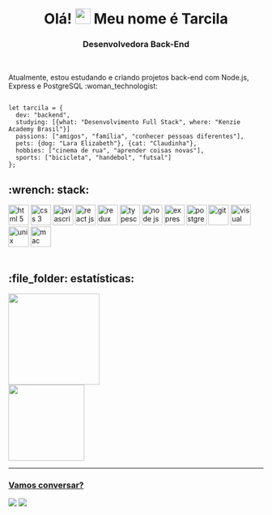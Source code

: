 <h1 align="center">Olá! <img src="https://github.com/kaueMarques/kaueMarques/blob/master/hi.gif" alt="wave" width="30" height="30" /> Meu nome é Tarcila</h1>
<h3 align="center"> Desenvolvedora Back-End</h3>
<br />
<p>
Atualmente, estou estudando e criando projetos back-end com Node.js, Express e PostgreSQL :woman_technologist:
</p>

```

let tarcila = {
  dev: "backend", 
  studying: [{what: "Desenvolvimento Full Stack", where: "Kenzie Academy Brasil"}] 
  passions: ["amigos", "família", "conhecer pessoas diferentes"],
  pets: {dog: "Lara Elizabeth"}, {cat: "Claudinha"},
  hobbies: ["cinema de rua", "aprender coisas novas"],
  sports: ["bicicleta", "handebol", "futsal"]
};

```

<h2>:wrench: stack:</h2>
<div>
<img src="https://cdn.jsdelivr.net/gh/devicons/devicon/icons/html5/html5-plain.svg" alt="html 5" width="40" height="40"/> <img src="https://cdn.jsdelivr.net/gh/devicons/devicon/icons/css3/css3-original.svg" alt="css 3" width="40" height="40"/> <img src="https://cdn.jsdelivr.net/gh/devicons/devicon/icons/javascript/javascript-plain.svg" alt="javascript" width="40" height="40"/> <img src="https://cdn.jsdelivr.net/gh/devicons/devicon/icons/react/react-original-wordmark.svg" alt="react js" width="40" height="40"/> <img src="https://cdn.jsdelivr.net/gh/devicons/devicon/icons/redux/redux-original.svg" alt="redux" width="40" height="40"/> <img src="https://cdn.jsdelivr.net/gh/devicons/devicon/icons/typescript/typescript-original.svg" alt="typescript" width="40" height="40"/> <img src="https://cdn.jsdelivr.net/gh/devicons/devicon/icons/nodejs/nodejs-plain-wordmark.svg" alt="node js" width="40" height="40"/> <img src="https://cdn.jsdelivr.net/gh/devicons/devicon/icons/express/express-original-wordmark.svg" alt="express js" width="40" height="40"/> <img src="https://cdn.jsdelivr.net/gh/devicons/devicon/icons/postgresql/postgresql-plain-wordmark.svg" alt="postgreSQL" width="40" height="40"/> <img src="https://cdn.jsdelivr.net/gh/devicons/devicon/icons/git/git-plain-wordmark.svg" alt="git" width="40" height="40"/> <img src="https://cdn.jsdelivr.net/gh/devicons/devicon/icons/vscode/vscode-original.svg" alt="visual studio code" width="40" height="40"/> <img src="https://cdn.jsdelivr.net/gh/devicons/devicon/icons/unix/unix-original.svg" alt="unix" width="40" height="40"/> <img src="https://cdn.jsdelivr.net/gh/devicons/devicon/icons/apple/apple-original.svg" alt="mac osx" width="40" height="40"/>
</div>
<br />
<h2>:file_folder: estatísticas:</h2>
<div>
<a href="https://github.com/tarcilasg">
<img height="180em" src="https://github-readme-stats.vercel.app/api?username=tarcilasg&show_icons=true&theme=dark&include_all_commits=true&count_private=true"/>
  <br />
<img height="150em" src="https://github-readme-stats.vercel.app/api/top-langs/?username=tarcilasg&layout=compact&langs_count=7&theme=dark"/>
</div>

<hr />
  <h3>Vamos conversar?</h3>

<div>
<a href = "mailto:tarcilasg@gmail.com"><img src="https://img.shields.io/badge/Gmail-D14836?style=for-the-badge&logo=gmail&logoColor=white" target="_blank"></a>
<a href="https://www.linkedin.com/in/tarcila-garcia" target="_blank"><img src="https://img.shields.io/badge/-LinkedIn-%230077B5?style=for-the-badge&logo=linkedin&logoColor=white" target="_blank"></a>   
</div>
